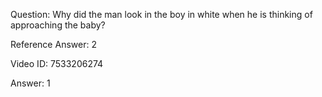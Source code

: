 Question: Why did the man look in the boy in white when he is thinking of approaching the baby?

Reference Answer: 2

Video ID: 7533206274

Answer: 1

